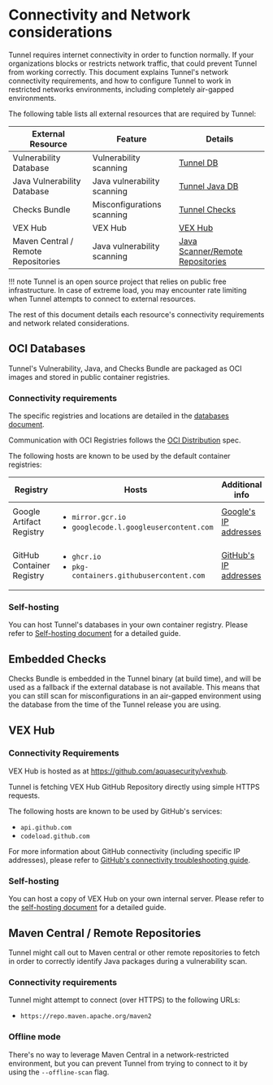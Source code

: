 # Connectivity and Network considerations

Tunnel requires internet connectivity in order to function normally. If your organizations blocks or restricts network traffic, that could prevent Tunnel from working correctly.
This document explains Tunnel's network connectivity requirements, and how to configure Tunnel to work in restricted networks environments, including completely air-gapped environments.

The following table lists all external resources that are required by Tunnel:

| External Resource                   | Feature                     | Details                                                                              |
| ----------------------------------- | --------------------------- | ------------------------------------------------------------------------------------ |
| Vulnerability Database              | Vulnerability scanning      | [Tunnel DB](../scanner/vulnerability.md)                                             |
| Java Vulnerability Database         | Java vulnerability scanning | [Tunnel Java DB](../coverage/language/java.md)                                       |
| Checks Bundle                       | Misconfigurations scanning  | [Tunnel Checks](../scanner/misconfiguration/check/builtin.md)                        |
| VEX Hub                             | VEX Hub                     | [VEX Hub](../supply-chain/vex/repo/#vex-hub)                                         |
| Maven Central / Remote Repositories | Java vulnerability scanning | [Java Scanner/Remote Repositories](../coverage/language/java.md#remote-repositories) |

!!! note
Tunnel is an open source project that relies on public free infrastructure. In case of extreme load, you may encounter rate limiting when Tunnel attempts to connect to external resources.

The rest of this document details each resource's connectivity requirements and network related considerations.

## OCI Databases

Tunnel's Vulnerability, Java, and Checks Bundle are packaged as OCI images and stored in public container registries.

### Connectivity requirements

The specific registries and locations are detailed in the [databases document](../configuration/db.md).

Communication with OCI Registries follows the [OCI Distribution](https://github.com/opencontainers/distribution-spec) spec.

The following hosts are known to be used by the default container registries:

| Registry                  | Hosts                                                                          | Additional info                                                                                                                    |
| ------------------------- | ------------------------------------------------------------------------------ | ---------------------------------------------------------------------------------------------------------------------------------- |
| Google Artifact Registry  | <ul><li>`mirror.gcr.io`</li><li>`googlecode.l.googleusercontent.com`</li></ul> | [Google's IP addresses](https://support.google.com/a/answer/10026322?hl=en)                                                        |
| GitHub Container Registry | <ul><li>`ghcr.io`</li><li>`pkg-containers.githubusercontent.com`</li></ul>     | [GitHub's IP addresses](https://docs.github.com/en/authentication/keeping-your-account-and-data-secure/about-githubs-ip-addresses) |

### Self-hosting

You can host Tunnel's databases in your own container registry. Please refer to [Self-hosting document](./self-hosting.md#oci-databases) for a detailed guide.

## Embedded Checks

Checks Bundle is embedded in the Tunnel binary (at build time), and will be used as a fallback if the external database is not available. This means that you can still scan for misconfigurations in an air-gapped environment using the database from the time of the Tunnel release you are using.

## VEX Hub

### Connectivity Requirements

VEX Hub is hosted as at <https://github.com/aquasecurity/vexhub>.

Tunnel is fetching VEX Hub GitHub Repository directly using simple HTTPS requests.

The following hosts are known to be used by GitHub's services:

- `api.github.com`
- `codeload.github.com`

For more information about GitHub connectivity (including specific IP addresses), please refer to [GitHub's connectivity troubleshooting guide](https://docs.github.com/en/get-started/using-github/troubleshooting-connectivity-problems).

### Self-hosting

You can host a copy of VEX Hub on your own internal server. Please refer to the [self-hosting document](./self-hosting.md#vex-hub) for a detailed guide.

## Maven Central / Remote Repositories

Tunnel might call out to Maven central or other remote repositories to fetch in order to correctly identify Java packages during a vulnerability scan.

### Connectivity requirements

Tunnel might attempt to connect (over HTTPS) to the following URLs:

- `https://repo.maven.apache.org/maven2`

### Offline mode

There's no way to leverage Maven Central in a network-restricted environment, but you can prevent Tunnel from trying to connect to it by using the `--offline-scan` flag.
